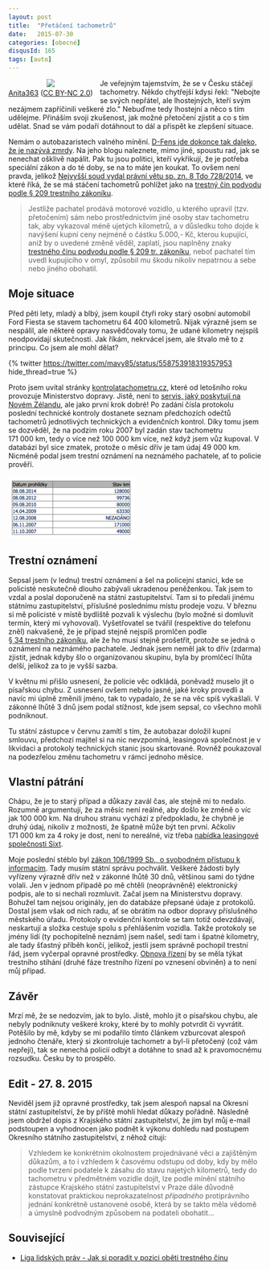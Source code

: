 ```yaml
---
layout: post
title:  "Přetáčení tachometrů"
date:   2015-07-30
categories: [obecné]
disqusId: 165
tags: [auto]
---
```

<div style="float: left; margin: 0 1em 1em 0; text-align: center;"><a href="https://www.flickr.com/photos/anitagould/98690837"><img src="https://farm1.staticflickr.com/43/98690837_3fe8220454_m.jpg" /></a><br/><a href="https://www.flickr.com/photos/anitagould/98690837">Anita363</a> (<a href="https://creativecommons.org/licenses/by-nc/2.0/">CC BY-NC 2.0</a>)</div>Je veřejným tajemstvím, že se v Česku stáčejí tachometry. Někdo chytřejší kdysi řekl: "Nebojte se svých nepřátel, ale lhostejných, kteří svým nezájmem zapříčinili veškeré zlo." Nebuďme tedy lhostejní a něco s tím udělejme. Přináším svoji zkušenost, jak možné přetočení zjistit a co s tím udělat. Snad se vám podaří dotáhnout to dál a přispět ke zlepšení situace.

<div style="clear: both"></div>
<!--more-->

Nemám o autobazaristech valného mínění. <a href="http://www.dfens-cz.com/view.php?cisloclanku=2004081502">D-Fens jde dokonce tak daleko, že je nazývá zmrdy</a>. Na jeho blogu naleznete, mimo jiné, spoustu rad, jak se nenechat ošklivě napálit. Pak tu jsou politici, kteří vykřikují, že je potřeba speciální zákon a do té doby, se na to máte jen koukat. To ovšem není pravda, jelikož <a href="http://www.nsoud.cz/judikaturans_new/ns_web.nsf/web/proverejnostamedia~tiskovezpravy~pravni_veta___prodej_vozidel_s_pretocenym_tachometrem~?open&lng=cz">Nejvyšší soud vydal právní větu sp. zn. 8 Tdo 728/2014</a>, ve které říká, že se má stáčení tachometrů pohlížet jako na <a href="http://www.zakonyprolidi.cz/cs/2009-40#p209">trestný čin podvodu podle §&nbsp;209 trestního zákoníku</a>.

<blockquote>Jestliže pachatel prodává motorové vozidlo, u kterého upravil (tzv. přetočením) sám nebo prostřednictvím jiné osoby stav tachometru tak, aby vykazoval méně ujetých kilometrů, a v důsledku toho dojde k navýšení kupní ceny nejméně o částku 5.000,- Kč, kterou kupující, aniž by o uvedené změně věděl, zaplatí, jsou naplněny znaky <a href="http://www.zakonyprolidi.cz/cs/2009-40#p209">trestného činu podvodu podle §&nbsp;209&nbsp;tr.&nbsp;zákoníku</a>, neboť pachatel tím uvedl kupujícího v omyl, způsobil mu škodu nikoliv nepatrnou a sebe nebo jiného obohatil.
</blockquote>

Moje situace
------

Před pěti lety, mladý a blbý, jsem koupil čtyři roky starý osobní automobil Ford Fiesta se stavem tachometru 64&nbsp;400 kilometrů. Nijak výrazně jsem se nespálil, ale některé opravy nasvědčovaly tomu, že udané kilometry nejspíš neodpovídají skutečnosti. Jak říkám, nekrvácel jsem, ale štvalo mě to z principu. Co jsem ale mohl dělat?

{% twitter https://twitter.com/mavy85/status/558753918319357953 hide_thread=true %}

Proto jsem uvítal stránky <a href="http://kontrolatachometru.cz/">kontrolatachometru.cz</a>, které od letošního roku provozuje Ministerstvo dopravy. Jistě, není to <a href="http://www.carjam.co.nz/sample/?plate=NZ">servis, jaký poskytují na Novém Zélandu</a>, ale jako první krok dobré! Po zadání čísla protokolu poslední technické kontroly dostanete seznam předchozích odečtů tachometrů jednotlivých technických a evidenčních kontrol. Díky tomu jsem se dozvěděl, že na podzim roku 2007 byl zadán stav tachometru 171&nbsp;000&nbsp;km, tedy o více než 100&nbsp;000&nbsp;km více, než když jsem vůz kupoval. V databázi byl sice zmatek, protože o měsíc dřív je tam údaj 49&nbsp;000&nbsp;km. Nicméně podal jsem trestní oznámení na neznámého pachatele, ať to policie prověří.
 
![](/assets/2015-07-30/20150730-tachometr.PNG)

Trestní oznámení
------

Sepsal jsem (v lednu) trestní oznámení a šel na policejní stanici, kde se policisté neskutečně dlouho zabývali ukradenou peněženkou. Tak jsem to vzdal a poslal doporučeně na státní zastupitelství. Tam si to předali jinému státnímu zastupitelství, příslušné poslednímu místu prodeje vozu. V březnu si mě policisté v místě bydliště pozvali k výslechu (bylo možné si domluvit termín, který mi vyhovoval). Vyšetřovatel se tvářil (respektive do telefonu zněl) nakvašeně, že je případ stejně nejspíš promlčen podle <a href="http://www.zakonyprolidi.cz/cs/2009-40#p34">§&nbsp;34&nbsp;trestního&nbsp;zákoníku</a>, ale že ho musí stejně prošetřit, protože se jedná o oznámení na neznámého pachatele. Jednak jsem neměl jak to dřív (zdarma) zjistit, jednak kdyby šlo o organizovanou skupinu, byla by promlčecí lhůta delší, jelikož za to je vyšší sazba.

V květnu mi přišlo usnesení, že policie věc odkládá, poněvadž muselo jít o písařskou chybu. Z usnesení ovšem nebylo jasné, jaké kroky provedli a navíc mi úplně změnili jméno, tak to vypadalo, že se na věc spíš vykašlali. V zákonné lhůtě 3 dnů jsem podal stížnost, kde jsem sepsal, co všechno mohli podniknout.

Tu státní zástupce v červnu zamítl s tím, že autobazar doložil kupní smlouvu, předchozí majitel si na nic nevzpomíná, leasingová společnost je v likvidaci a protokoly technických stanic jsou skartované. Rovněž poukazoval na podezřelou změnu tachometru v rámci jednoho měsíce.

Vlastní pátrání
------

Chápu, že je to starý případ a důkazy zavál čas, ale stejně mi to nedalo. Rozumně argumentují, že za měsíc není reálné, aby došlo ke změně o víc jak 100&nbsp;000&nbsp;km. Na druhou stranu vychází z předpokladu, že chybně je druhý údaj, nikoliv z možnosti, že špatně může být ten první. Ačkoliv 171&nbsp;000&nbsp;km za 4&nbsp;roky je dost, není to nereálné, viz třeba <a href="http://www.autobazar.biz/ojetaautazleasingu?lng=CZ&view_type=t&sort_poz=-4&view_type=t">nabídka leasingové společnosti Sixt</a>.

Moje poslední stéblo byl <a href="http://www.zakonyprolidi.cz/cs/1999-106">zákon 106/1999 Sb., o svobodném přístupu k informacím</a>. Tady musím státní správu pochválit. Veškeré žádosti byly vyřízeny výrazně dřív než v zákonné lhůtě 30 dnů, většinou sami do týdne volali. Jen v jednom případě po mě chtěli (neoprávněně) elektronický podpis, ale to si nechali rozmluvit. Začal jsem na Ministerstvu dopravy. Bohužel tam nejsou originály, jen do databáze přepsané údaje z protokolů. Dostal jsem však od nich radu, ať se obrátím na odbor dopravy příslušného městského úřadu. Protokoly o evidenční kontrole se tam totiž odevzdávají, neskartují a složka cestuje spolu s přehlášením vozidla. Takže protokoly se jmény lidí (ty pochopitelně neznám) jsem našel, sedí tam i špatné kilometry, ale tady šťastný příběh končí, jelikož, jestli jsem správně pochopil trestní řád, jsem vyčerpal opravné prostředky. <a href="http://www.zakonyprolidi.cz/cs/1961-141#p277">Obnova řízení</a> by se měla týkat trestního stíhání (druhé fáze trestního řízení po vznesení obviněn) a to není můj případ.

Závěr
------

Mrzí mě, že se nedozvím, jak to bylo. Jistě, mohlo jít o písařskou chybu, ale nebyly podniknuty veškeré kroky, které by to mohly potvrdit či vyvrátit. Potěšilo by mě, kdyby se mi podařilo tímto článkem vzburcovat alespoň jednoho čtenáře, který si zkontroluje tachometr a byl-li přetočený (což vám nepřeji), tak se nenechá policií odbýt a dotáhne to snad až k pravomocnému rozsudku. Česku by to prospělo.

<a name="ksz"></a>

Edit - 27. 8. 2015
------

Neviděl jsem již opravné prostředky, tak jsem alespoň napsal na Okresní státní zastupitelství, že by příště mohli hledat důkazy pořádně. Následně jsem obdržel dopis z Krajského státní zastupitelství, že jim byl můj e-mail podstoupen a vyhodnocen jako podnět k výkonu dohledu nad postupem Okresního státního zastupitelství, z něhož cituji:

<blockquote>Vzhledem ke konkrétním okolnostem projednávané věci a zajištěným důkazům, a to i vzhledem k časovému odstupu od doby, kdy by mělo podle tvrzení podatele k zásahu do stavu najetých kilometrů, tedy do tachometru v předmětném vozidle dojít, lze podle mínění státního zástupce  Krajského státní zastupitelství v Praze dále důvodně konstatovat praktickou neprokazatelnost <em>případného</em> protiprávního jednání konkrétně ustanovené osobě, která by se takto měla vědomě a úmyslně podvodným způsobem na podateli obohatit...</blockquote>

Související
------

* <a href="http://llp.cz/publikace/jak-si-poradit-v-pozici-obeti-trestneho-cinu/">Liga lidských práv - Jak si poradit v pozici oběti trestného 
činu</a>